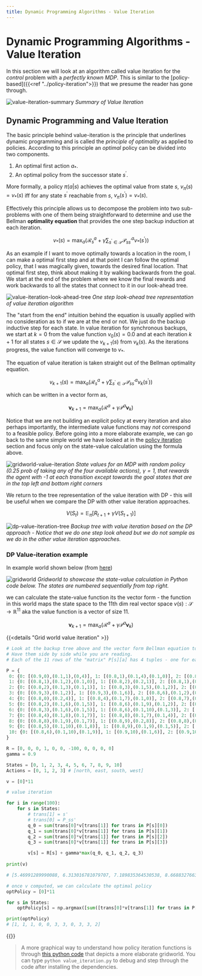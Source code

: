 ```yaml
---
title: Dynamic Programming Algorithms - Value Iteration
---
```


# Dynamic Programming Algorithms - Value Iteration

In this section we will look at an algorithm called value iteration for the _control_ problem with a _perfectly known MDP_. This is similar to the [policy-based]({{<ref "../policy-iteration">}}) that we presume the reader has gone through. 

![value-iteration-summary](images/value-iteration-summary.png#center)
*Summary of Value Iteration*

## Dynamic Programming and Value Iteration

The basic principle behind value-iteration is the principle that underlines dynamic programming and is called the _principle of optimality_ as applied to policies. According to this principle an _optimal_ policy can be divided into two components.

1. An optimal first action $a_*$.
2. An optimal policy from the successor state $s^\prime$.

More formally, a policy $\pi(a|s)$ achieves the optimal value from state $s$, $v_\pi(s) = v_*(s)$ iff for any state $s^\prime$ reachable from $s$, $v_\pi(s^\prime)=v_*(s)$. 

Effectively this principle allows us to decompose the problem into two sub-problems with one of them being straightforward to determine and use the Bellman **optimality equation** that provides the one step backup induction at each iteration.  

$$v_*(s) = \max_a \left( \mathcal R_s^a + \gamma \sum_{s^\prime \in \mathcal S} \mathcal{P}^a_{ss^\prime} v_*(s^\prime) \right)$$

As an example if I want to move optimally towards a location in the room, I can make a optimal first step and at that point I can follow the optimal policy, that I was magically given, towards the desired final location. That optimal first step, think about making it by walking backwards from the goal. We start at the end of the problem where we know the final rewards and work backwards to all the states that connect to it in our look-ahead tree. 

![value-iteration-look-ahead-tree](images/value-iteration-look-ahead-tree.png#center)
*One step look-ahead tree representation of value iteration algorithm*

The "start from the end" intuition behind the equation is usually applied with no consideration as to if we are at the end or not. We just do the backup inductive step for each state.  In value iteration for synchronous backups, we start at $k=0$ from the value function $v_0(s)=0.0$ and at each iteration $k+1$ for all states $s \in \mathcal{S}$ we update the $v_{k+1}(s)$ from $v_k(s)$. As the iterations progress, the value function will converge to $v_*$.

The equation of value iteration is taken straight out of the Bellman optimality equation. 

$$v_{k+1}(s) = \max_a \left( \mathcal R_s^a + \gamma \sum_{s^\prime \in \mathcal S} \mathcal{P}^a_{ss^\prime} v_k(s^\prime) \right) $$

which can be written in a vector form as,

$$\mathbf v_{k+1} = \max_a \left( \mathcal R^a + \gamma \mathcal P^a \mathbf v_k \right) $$

Notice that we are not building an explicit policy at every iteration and also perhaps importantly, the intermediate value functions may _not_ correspond to a feasible policy. Before going into a more elaborate example, we can go back to the same simple world we have looked at in the [policy iteration]({{../../drl-i/drl-value}}) section and focus only on the state-value calculation using the formula above. 

![gridworld-value-iteration](images/gridworld-value-iteration-value-only.png#center)
*State values for an MDP with random policy (0.25 prob of taking any of the four available actions), $\gamma=1$, that rewards the agent with -1 at each transition except towards the goal states that are in the top left and bottom right corners*

We return to the tree representation of the value iteration with DP - this will be useful when we compare the DP with other value iteration approaches. 

$$V(S_t) = \mathbb E_\pi \left[R_{t+1} + \gamma V(S_{t+1}) \right]$$

![dp-value-iteration-tree](images/dp-value-iteration-tree.png#center)
*Backup tree with value iteration based on the DP approach - Notice that we do one step look ahead but we do not sample as we do in the other value iteration approaches.* 

### DP Value-iteration example

In example world shown below (from [here](http://i-systems.github.io/HSE545/iAI/AI/topics/05_MDP/11_MDP.html))

![gridworld](images/gridworld.png#center)
*Gridworld to showcase the state-value calculation in Python code below. The states are numbered sequentially from top right.*

we can calculate the state-value function its the vector form - the function in this world maps the state space to the 11th dim real vector space  $v(s): \mathcal S \rightarrow \mathbb R^{11}$ aka the value function is a vector of size 11.

$$\mathbf v_{k+1} = \max_a \left( \mathcal R^a + \gamma \mathcal P^a \mathbf v_k \right) $$

{{<details "Grid world value iteration" >}}

```python
# Look at the backup tree above and the vector form Bellman equation to understand this code. 
# Have them side by side while you are reading. 
# Each of the 11 rows of the "matrix" P[s][a] has 4 tuples - one for each of the allowed actions. Each tuple / action is written in the format (probability, s') and is associated with the 3 possible next states that the agent may end up despite its intention to go to the desired state. The states are numbered sequentially from top left to bottom right. 

P = {
 0: {0: [(0.9,0),(0.1,1),(0,4)], 1: [(0.8,1),(0.1,4),(0.1,0)], 2: [(0.8,4),(0.1,1),(0.1,0)], 3: [(0.9,0),(0.1,4)]},
 1: {0: [(0.8,1),(0.1,2),(0.1,0)], 1: [(0.8,2),(0.2,1)], 2: [(0.8,1),(0.1,0),(0.1,2)], 3: [(0.8,0),(0.2,1)]},
 2: {0: [(0.8,2),(0.1,3),(0.1,1)], 1: [(0.8,3),(0.1,5),(0.1,2)], 2: [(0.8,5),(0.1,1),(0.1,3)], 3: [(0.8,1),(0.1,2),(0.1,5)]},
 3: {0: [(0.9,3),(0.1,2)], 1: [(0.9,3),(0.1,6)], 2: [(0.8,6),(0.1,2),(0.1,3)], 3: [(0.8,2),(0.1,3),(0.1,6)]},
 4: {0: [(0.8,0),(0.2,4)], 1: [(0.8,4),(0.1,7),(0.1,0)], 2: [(0.8,7),(0.2,4)], 3: [(0.8,4),(0.1,0),(0.1,7)]},
 5: {0: [(0.8,2),(0.1,6),(0.1,5)], 1: [(0.8,6),(0.1,9),(0.1,2)], 2: [(0.8,9),(0.1,5),(0.1,6)], 3: [(0.8,5),(0.1,2),(0.1,9)]},
 6: {0: [(0.8,3),(0.1,6),(0.1,5)], 1: [(0.8,6),(0.1,10),(0.1,3)], 2: [(0.8,10),(0.1,5),(0.1,6)], 3: [(0.8,5),(0.1,3),(0.1,10)]},
 7: {0: [(0.8,4),(0.1,8),(0.1,7)], 1: [(0.8,8),(0.1,7),(0.1,4)], 2: [(0.9,7),(0.1,8)], 3: [(0.9,7),(0.1,4)]},
 8: {0: [(0.8,8),(0.1,9),(0.1,7)], 1: [(0.8,9),(0.2,8)], 2: [(0.8,8),(0.1,7),(0.1,9)], 3: [(0.8,7),(0.2,8)]},
 9: {0: [(0.8,5),(0.1,10),(0.1,8)], 1: [(0.8,9),(0.1,9),(0.1,5)], 2: [(0.8,9),(0.1,8),(0.1,10)], 3: [(0.8,8),(0.1,5),(0.1,9)]},
 10: {0: [(0.8,6),(0.1,10),(0.1,9)], 1: [(0.9,10),(0.1,6)], 2: [(0.9,10),(0.1,9)], 3: [(0.8,9),(0.1,6),(0.1,10)]}
}

R = [0, 0, 0, 1, 0, 0, -100, 0, 0, 0, 0]
gamma = 0.9

States = [0, 1, 2, 3, 4, 5, 6, 7, 8, 9, 10]
Actions = [0, 1, 2, 3] # [north, east, south, west]

v = [0]*11

# value iteration

for i in range(100):
    for s in States:
        # trans[1] = s'
        # trans[0] = P_ss'
        q_0 = sum(trans[0]*v[trans[1]] for trans in P[s][0])
        q_1 = sum(trans[0]*v[trans[1]] for trans in P[s][1])
        q_2 = sum(trans[0]*v[trans[1]] for trans in P[s][2])
        q_3 = sum(trans[0]*v[trans[1]] for trans in P[s][3])

        v[s] = R[s] + gamma*max(q_0, q_1, q_2, q_3)
    
print(v)

# [5.46991289990088, 6.313016781079707, 7.189835364530538, 8.668832766371658, 4.8028486314273, 3.346646443535637, -96.67286272722137, 4.161433444369266, 3.6539401768050603, 3.2220160316109103, 1.526193402980731]

# once v computed, we can calculate the optimal policy 
optPolicy = [0]*11

for s in States:       
    optPolicy[s] = np.argmax([sum([trans[0]*v[trans[1]] for trans in P[s][a]]) for a in Actions])

print(optPolicy)
# [1, 1, 1, 0, 0, 3, 3, 0, 3, 3, 2]
```

{{</details>}}

> A more graphical way to understand how policy iteration functions is through [this python code](https://github.com/rlcode/reinforcement-learning/tree/master/1-grid-world/2-value-iteration) that depicts a more elaborate gridworld. You can type ```python value_iteration.py``` to debug and step through the code after installing the dependencies. 

